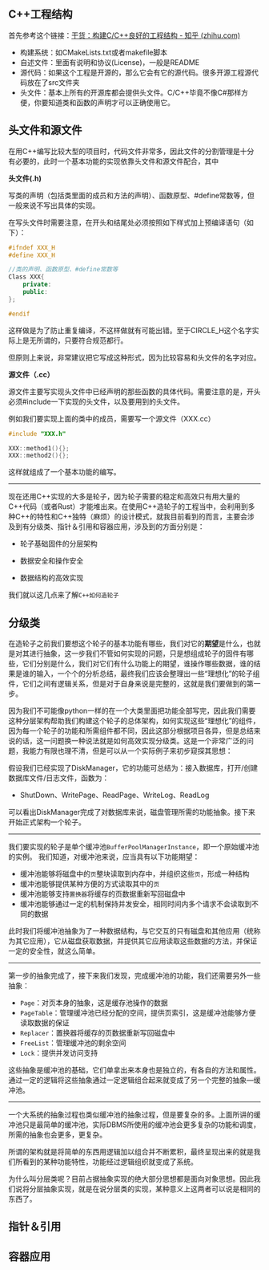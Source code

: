 ## C++工程结构

首先参考这个链接：[干货：构建C/C++良好的工程结构 - 知乎 (zhihu.com)](https://zhuanlan.zhihu.com/p/59450618)

- 构建系统：如CMakeLists.txt或者makefile脚本
- 自述文件：里面有说明和协议(License)，一般是README
- 源代码：如果这个工程是开源的，那么它会有它的源代码。很多开源工程源代码放在了src文件夹
- 头文件：基本上所有的开源库都会提供头文件。C/C++毕竟不像C#那样方便，你要知道类和函数的声明才可以正确使用它。



## 头文件和源文件

在用C++编写比较大型的项目时，代码文件非常多，因此文件的分割管理是十分有必要的，此时一个基本功能的实现依靠头文件和源文件配合，其中

**头文件(.h)**

写类的声明（包括类里面的成员和方法的声明）、函数原型、#define常数等，但一般来说不写出具体的实现。

在写头文件时需要注意，在开头和结尾处必须按照如下样式加上预编译语句（如下）：

~~~c++
#ifndef XXX_H
#define XXX_H

//类的声明、函数原型、#define常数等
Class XXX{
    private:
    public:
};

#endif
~~~

这样做是为了防止重复编译，不这样做就有可能出错。至于CIRCLE_H这个名字实际上是无所谓的，只要符合规范都行。

但原则上来说，非常建议把它写成这种形式，因为比较容易和头文件的名字对应。

**源文件（.cc）**

源文件主要写实现头文件中已经声明的那些函数的具体代码。需要注意的是，开头必须#include一下实现的头文件，以及要用到的头文件。

例如我们要实现上面的类中的成员，需要写一个源文件（XXX.cc）

~~~c++
#include "XXX.h"

XXX::method1(){};
XXX::method2(){};
~~~

这样就组成了一个基本功能的编写。

***

现在还用C++实现的大多是轮子，因为轮子需要的稳定和高效只有用大量的C++代码（或者Rust）才能堆出来。在使用C++造轮子的工程当中，会利用到多种C++的特性和C++独特（麻烦）的设计模式，就我目前看到的而言，主要会涉及到有分级类、指针＆引用和容器应用，涉及到的方面分别是：

* 轮子基础固件的分层架构
* 数据安全和操作安全

* 数据结构的高效实现

我们就以这几点来了解`C++如何造轮子`

## 分级类

在造轮子之前我们要想这个轮子的基本功能有哪些，我们对它的**期望**是什么，也就是对其进行抽象，这一步我们不管如何实现的问题，只是想组成轮子的固件有哪些，它们分别是什么，我们对它们有什么功能上的期望，谁操作哪些数据，谁的结果是谁的输入，一个个的分析总结，最终我们应该会整理出一些“理想化”的轮子组件，它们之间有逻辑关系，但是对于自身来说是完整的，这就是我们要做到的第一步。

因为我们不可能像python一样的在一个大类里面把功能全部写完，因此我们需要这种分层架构帮助我们构建这个轮子的总体架构，如何实现这些“理想化”的组件，因为每一个轮子的功能和所需组件都不同，因此这部分根据项目各异，但是总结来说的话，这一问题换一种说法就是如何高效实现分级类。这是一个非常广泛的问题，我能力有限也理不清，但是可以从一个实际例子来初步窥探其思想：

假设我们已经实现了DiskManager，它的功能可总结为：接入数据库，打开/创建 数据库文件/日志文件，函数为：

* ShutDown、WritePage、ReadPage、WriteLog、ReadLog

可以看出DiskManager完成了对数据库来说，磁盘管理所需的功能抽象。接下来开始正式架构一个轮子。

****

我们要实现的轮子是单个缓冲池`BufferPoolManagerInstance`，即一个原始缓冲池的实例。 我们知道，对缓冲池来说，应当具有以下功能期望：

* 缓冲池能够将磁盘中的`页`整块读取到内存中，并组织这些`页`，形成一种结构
* 缓冲池能够提供某种方便的方式读取其中的`页`
* 缓冲池能够支持`置换器`将缓存的页数据重新写回磁盘中
* 缓冲池能够通过一定的机制保持并发安全，相同时间内多个请求不会读取到不同的数据

此时我们将缓冲池抽象为了一种数据结构，与它交互的只有磁盘和其他应用（统称为其它应用），它从磁盘获取数据，并提供其它应用读取这些数据的方法，并保证一定的安全性，就这么简单。

****

第一步的抽象完成了，接下来我们发现，完成缓冲池的功能，我们还需要另外一些抽象：

* `Page`：对页本身的抽象，这是缓存池操作的数据
* `PageTable`：管理缓冲池已经分配的空间，提供页索引，这是缓冲池能够方便读取数据的保证
* `Replacer`：置换器将缓存的页数据重新写回磁盘中
* `FreeList`：管理缓冲池的剩余空间
* `Lock`：提供并发访问支持

这些抽象是缓冲池的基础，它们单拿出来本身也是独立的，有各自的方法和属性。通过一定的逻辑将这些抽象通过一定逻辑组合起来就变成了另一个完整的抽象—缓冲池。

****

一个大系统的抽象过程也类似缓冲池的抽象过程，但是要复杂的多。上面所讲的缓冲池只是最简单的缓冲池，实际DBMS所使用的缓冲池会更多复杂的功能和调度，所需的抽象也会更多，更复杂。

所谓的架构就是将简单的东西用逻辑加以组合并不断累积，最终呈现出来的就是我们所看到的某种功能特性，功能经过逻辑组织就变成了系统。

为什么叫分层类呢？目前占据抽象实现的绝大部分思想都是面向对象思想。因此我们说将分层抽象实现，就是在说分层类的实现，某种意义上这两者可以说是相同的东西了。

## 指针＆引用



## 容器应用








































